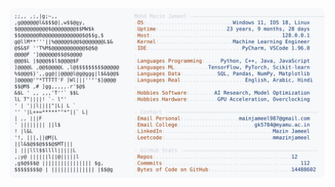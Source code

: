 <picture>
  <source srcset="https://raw.githubusercontent.com/mmazinjameel/mmazinjameel/main/dark_mode.svg?v=1756815645" media="(prefers-color-scheme: dark)">
  <img src="https://raw.githubusercontent.com/mmazinjameel/mmazinjameel/main/light_mode.svg?v=1756815645">
</picture>
